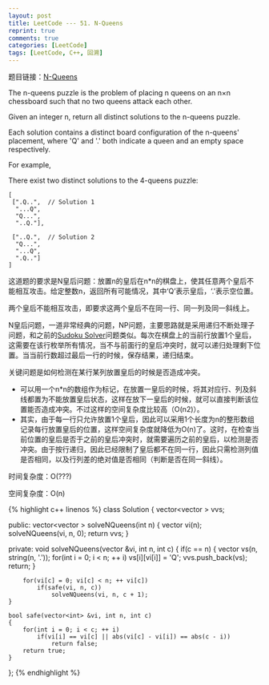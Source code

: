 ```yaml
---
layout: post
title: LeetCode --- 51. N-Queens
reprint: true
comments: true
categories: [LeetCode]
tags: [LeetCode, C++, 回溯]
---
```



题目链接：[N-Queens](https://oj.leetcode.com/problems/n-queens/ ) 

The n-queens puzzle is the problem of placing n queens on an n×n chessboard such that no two queens attack each other. 

Given an integer n, return all distinct solutions to the n-queens puzzle. 

Each solution contains a distinct board configuration of the n-queens' placement, where 'Q' and '.' both indicate a queen and an empty space respectively. 

For example, 

There exist two distinct solutions to the 4-queens puzzle: 

    [
     [".Q..",  // Solution 1
      "...Q",
      "Q...",
      "..Q."],

     ["..Q.",  // Solution 2
      "Q...",
      "...Q",
      ".Q.."]
    ]

这道题的要求是N皇后问题：放置n的皇后在n*n的棋盘上，使其任意两个皇后不能相互攻击。给定整数n，返回所有可能情况，其中‘Q’表示皇后，‘.’表示空位置。

两个皇后不能相互攻击，即要求这两个皇后不在同一行、同一列及同一斜线上。

N皇后问题，一道非常经典的问题，NP问题，主要思路就是采用递归不断处理子问题，和之前的[Sudoku Solver](http://www.makuiyu.cn/2015/02/LeetCode_37.%20Sudoku%20Solver/ )问题类似。每次在棋盘上的当前行放置1个皇后，这需要在该行枚举所有情况，当不与前面行的皇后冲突时，就可以递归处理剩下位置。当当前行数超过最后一行的时候，保存结果，递归结束。

关键问题是如何检测在某行某列放置皇后的时候是否造成冲突。

* 可以用一个n*n的数组作为标记，在放置一皇后的时候，将其对应行、列及斜线都置为不能放置皇后状态，这样在放下一皇后的时候，就可以直接判断该位置能否造成冲突。不过这样的空间复杂度比较高（O(n2)）。
* 其实，由于每一行只允许放置1个皇后，因此可以采用1个长度为n的整形数组记录每行放置皇后的位置，这样空间复杂度就降低为O(n)了。这时，在检查当前位置的皇后是否于之前的皇后冲突时，就需要遍历之前的皇后，以检测是否冲突。由于按行递归，因此已经限制了皇后都不在同一行，因此只需检测列值是否相同，以及行列差的绝对值是否相同（判断是否在同一斜线）。

时间复杂度：O(???)

空间复杂度：O(n)

{% highlight c++ linenos %}
class Solution
{
    vector<vector<string> > vvs;
    
public:
    vector<vector<string> > solveNQueens(int n)
    {
        vector<int> vi(n);
        solveNQueens(vi, n, 0);
        return vvs;
    }
    
private:
    void solveNQueens(vector<int> &vi, int n, int c)
    {
        if(c == n)
        {
            vector<string> vs(n, string(n, '.'));
            for(int i = 0; i < n; ++ i)
                vs[i][vi[i]] = 'Q';
            vvs.push_back(vs);
            return;
        }

        for(vi[c] = 0; vi[c] < n; ++ vi[c])
            if(safe(vi, n, c))
                solveNQueens(vi, n, c + 1);
    }

    bool safe(vector<int> &vi, int n, int c)
    {
        for(int i = 0; i < c; ++ i)
            if(vi[i] == vi[c] || abs(vi[c] - vi[i]) == abs(c - i))
                return false;
        return true;
    }
};
{% endhighlight %}
